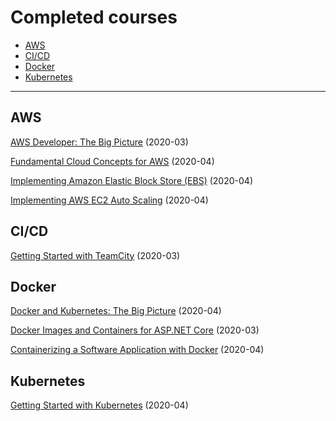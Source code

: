 # Completed courses

* [AWS](#aws "Amazon Web Services")
* [CI/CD](#cicd "Continuous integration and continuous delivery")
* [Docker](#docker "Docker")
* [Kubernetes](#kubernetes "Kubernetes")

---

## AWS
[AWS Developer: The Big Picture](https://app.pluralsight.com/library/courses/aws-developer-big-picture/) (2020-03)

[Fundamental Cloud Concepts for AWS](https://app.pluralsight.com/library/courses/fundamental-cloud-concepts-aws/) (2020-04)

[Implementing Amazon Elastic Block Store (EBS)](https://app.pluralsight.com/library/courses/aws-elastic-block-store-implementing/) (2020-04)

[Implementing AWS EC2 Auto Scaling](https://app.pluralsight.com/library/courses/aws-ec2-auto-scaling-implementing/) (2020-04)

## CI/CD

[Getting Started with TeamCity](https://app.pluralsight.com/library/courses/teamcity-getting-started/) (2020-03)

## Docker

[Docker and Kubernetes: The Big Picture](https://app.pluralsight.com/library/courses/docker-kubernetes-big-picture/) (2020-04)

[Docker Images and Containers for ASP.NET Core](https://app.pluralsight.com/library/courses/docker-images-containers-aspdotnet-core/) (2020-03)

[Containerizing a Software Application with Docker](https://app.pluralsight.com/library/courses/containerizing-software-application-docker/) (2020-04)

## Kubernetes

[Getting Started with Kubernetes](https://app.pluralsight.com/library/courses/getting-started-kubernetes/) (2020-04)
